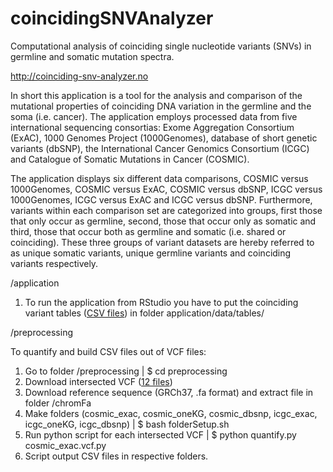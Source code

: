# coincidingSNVAnalyzer

Computational analysis of coinciding single nucleotide variants (SNVs) in germline and somatic mutation spectra.

http://coinciding-snv-analyzer.no

In short this application is a tool for the analysis and comparison of the mutational properties of coinciding DNA variation in the germline and the soma (i.e. cancer). The application employs processed data from five international sequencing consortias: Exome Aggregation Consortium (ExAC), 1000 Genomes Project (1000Genomes), database of short genetic variants (dbSNP), the International Cancer Genomics Consortium (ICGC) and Catalogue of Somatic Mutations in Cancer (COSMIC).

The application displays six different data comparisons, COSMIC versus 1000Genomes, COSMIC versus ExAC, COSMIC versus dbSNP, ICGC versus 1000Genomes, ICGC versus ExAC and ICGC versus dbSNP. Furthermore, variants within each comparison set are categorized into groups, first those that only occur as germline, second, those that occur only as somatic and third, those that occur both as germline and somatic (i.e. shared or coinciding). These three groups of variant datasets are hereby referred to as unique somatic variants, unique germline variants and coinciding variants respectively. 


/application

1. To run the application from RStudio you have to put the coinciding variant tables ([CSV files](https://drive.google.com/drive/folders/0B6GfJ6vekOM9QnJSRFVDVmZyODA?usp=sharing)) in folder application/data/tables/

/preprocessing

To quantify and build CSV files out of VCF files:
1. Go to folder /preprocessing | $ cd preprocessing
2. Download intersected VCF ([12 files](https://drive.google.com/drive/folders/0B6GfJ6vekOM9SVU4TlJvbzRQYms?usp=sharing))  
3. Download reference sequence (GRCh37, .fa format) and extract file in folder /chromFa  
4. Make folders (cosmic_exac, cosmic_oneKG, cosmic_dbsnp, icgc_exac, icgc_oneKG, icgc_dbsnp) | $ bash folderSetup.sh
5. Run python script for each intersected VCF | $ python quantify.py cosmic_exac.vcf.py 
6. Script output CSV files in respective folders.





